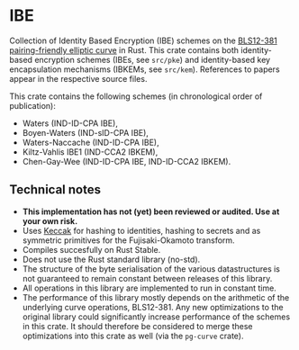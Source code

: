 # IBE

Collection of Identity Based Encryption (IBE) schemes on the [BLS12-381 pairing-friendly elliptic curve](https://github.com/zkcrypto/bls12_381) in Rust.
This crate contains both identity-based encryption schemes (IBEs, see `src/pke`) and identity-based key encapsulation mechanisms (IBKEMs, see `src/kem`). References to papers appear in the respective source files.

This crate contains the following schemes (in chronological order of publication):

- Waters (IND-ID-CPA IBE),
- Boyen-Waters (IND-sID-CPA IBE),
- Waters-Naccache (IND-ID-CPA IBE),
- Kiltz-Vahlis IBE1 (IND-CCA2 IBKEM),
- Chen-Gay-Wee (IND-ID-CPA IBE, IND-ID-CCA2 IBKEM).

## Technical notes

- **This implementation has not (yet) been reviewed or audited. Use at your own risk.**
- Uses [Keccak](https://crates.io/crates/tiny-keccak) for hashing to identities, hashing to secrets and as symmetric primitives for the Fujisaki-Okamoto transform.
- Compiles succesfully on Rust Stable.
- Does not use the Rust standard library (no-std).
- The structure of the byte serialisation of the various datastructures is not guaranteed to remain constant between releases of this library.
- All operations in this library are implemented to run in constant time.
- The performance of this library mostly depends on the arithmetic of the underlying curve operations, BLS12-381. Any new optimizations to the original library could significantly increase performance of the schemes in this crate. It should therefore be considered to merge these optimizations into this crate as well (via the `pg-curve` crate).
